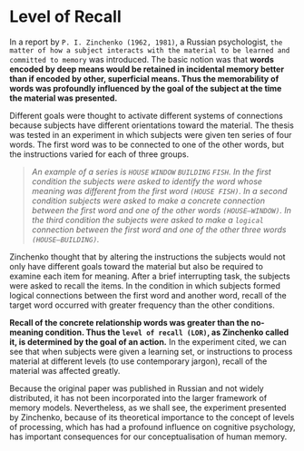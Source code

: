 # Level of Recall
In a report by `P. I. Zinchenko (1962, 1981)`, a Russian psychologist, `the matter of how a subject interacts with the material to be
learned and committed to memory` was introduced. The basic notion was that **words encoded by deep means would be retained in incidental memory
better than if encoded by other, superficial means. Thus the memorability of words was profoundly influenced by the goal of the subject at the
time the material was presented.**

Different goals were thought to activate different systems of connections because subjects have different orientations toward the material.
The thesis was tested in an experiment in which subjects were given ten series of four words. The first word was to be connected to one of the
other words, but the instructions varied for each of three groups.

> *An example of a series is `HOUSE` `WINDOW` `BUILDING` `FISH`. In the first condition the subjects were asked to identify the word whose
> meaning was different from the first word `(HOUSE FISH)`. In a second condition subjects were asked to make a concrete connection between
> the first word and one of the other words `(HOUSE—WINDOW)`. In the third condition the subjects were asked to make a `logical` connection
> between the first word and one of the other three words `(HOUSE—BUILDING)`.*

Zinchenko thought that by altering the instructions the subjects would not only have different goals toward the material but also be
required to examine each item for meaning. After a brief interrupting task, the subjects were asked to recall the items. In the condition
in which subjects formed logical connections between the first word and another word, recall of the target word occurred with greater frequency
than the other conditions.

**Recall of the concrete relationship words was greater than the no-meaning condition. Thus the `level of recall (LOR)`, as Zinchenko called it,
is determined by the goal of an action.** In the experiment cited, we can see that when subjects were given a learning set, or instructions
to process material at different levels (to use contemporary jargon), recall of the material was affected greatly.

Because the original paper was published in Russian and not widely distributed, it has not been incorporated into the larger framework of memory
models. Nevertheless, as we shall see, the experiment presented by Zinchenko, because of its theoretical importance to the concept of levels
of processing, which has had a profound influence on cognitive psychology, has important consequences for our conceptualisation of human memory.
